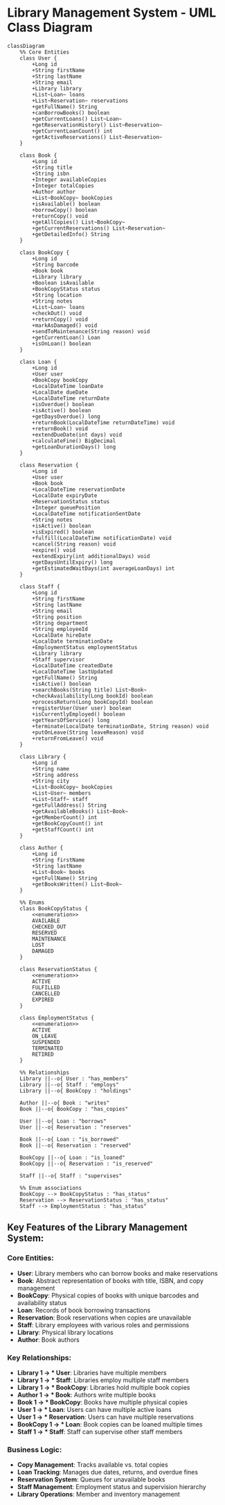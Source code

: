 # Library Management System - UML Class Diagram

```mermaid
classDiagram
    %% Core Entities
    class User {
        +Long id
        +String firstName
        +String lastName
        +String email
        +Library library
        +List~Loan~ loans
        +List~Reservation~ reservations
        +getFullName() String
        +canBorrowBooks() boolean
        +getCurrentLoans() List~Loan~
        +getReservationHistory() List~Reservation~
        +getCurrentLoanCount() int
        +getActiveReservations() List~Reservation~
    }

    class Book {
        +Long id
        +String title
        +String isbn
        +Integer availableCopies
        +Integer totalCopies
        +Author author
        +List~BookCopy~ bookCopies
        +isAvailable() boolean
        +borrowCopy() boolean
        +returnCopy() void
        +getAllCopies() List~BookCopy~
        +getCurrentReservations() List~Reservation~
        +getDetailedInfo() String
    }

    class BookCopy {
        +Long id
        +String barcode
        +Book book
        +Library library
        +Boolean isAvailable
        +BookCopyStatus status
        +String location
        +String notes
        +List~Loan~ loans
        +checkOut() void
        +returnCopy() void
        +markAsDamaged() void
        +sendToMaintenance(String reason) void
        +getCurrentLoan() Loan
        +isOnLoan() boolean
    }

    class Loan {
        +Long id
        +User user
        +BookCopy bookCopy
        +LocalDateTime loanDate
        +LocalDate dueDate
        +LocalDateTime returnDate
        +isOverdue() boolean
        +isActive() boolean
        +getDaysOverdue() long
        +returnBook(LocalDateTime returnDateTime) void
        +returnBook() void
        +extendDueDate(int days) void
        +calculateFine() BigDecimal
        +getLoanDurationDays() long
    }

    class Reservation {
        +Long id
        +User user
        +Book book
        +LocalDateTime reservationDate
        +LocalDate expiryDate
        +ReservationStatus status
        +Integer queuePosition
        +LocalDateTime notificationSentDate
        +String notes
        +isActive() boolean
        +isExpired() boolean
        +fulfill(LocalDateTime notificationDate) void
        +cancel(String reason) void
        +expire() void
        +extendExpiry(int additionalDays) void
        +getDaysUntilExpiry() long
        +getEstimatedWaitDays(int averageLoanDays) int
    }

    class Staff {
        +Long id
        +String firstName
        +String lastName
        +String email
        +String position
        +String department
        +String employeeId
        +LocalDate hireDate
        +LocalDate terminationDate
        +EmploymentStatus employmentStatus
        +Library library
        +Staff supervisor
        +LocalDateTime createdDate
        +LocalDateTime lastUpdated
        +getFullName() String
        +isActive() boolean
        +searchBooks(String title) List~Book~
        +checkAvailability(Long bookId) boolean
        +processReturn(Long bookCopyId) boolean
        +registerUser(User user) boolean
        +isCurrentlyEmployed() boolean
        +getYearsOfService() long
        +terminate(LocalDate terminationDate, String reason) void
        +putOnLeave(String leaveReason) void
        +returnFromLeave() void
    }

    class Library {
        +Long id
        +String name
        +String address
        +String city
        +List~BookCopy~ bookCopies
        +List~User~ members
        +List~Staff~ staff
        +getFullAddress() String
        +getAvailableBooks() List~Book~
        +getMemberCount() int
        +getBookCopyCount() int
        +getStaffCount() int
    }

    class Author {
        +Long id
        +String firstName
        +String lastName
        +List~Book~ books
        +getFullName() String
        +getBooksWritten() List~Book~
    }

    %% Enums
    class BookCopyStatus {
        <<enumeration>>
        AVAILABLE
        CHECKED_OUT
        RESERVED
        MAINTENANCE
        LOST
        DAMAGED
    }

    class ReservationStatus {
        <<enumeration>>
        ACTIVE
        FULFILLED
        CANCELLED
        EXPIRED
    }

    class EmploymentStatus {
        <<enumeration>>
        ACTIVE
        ON_LEAVE
        SUSPENDED
        TERMINATED
        RETIRED
    }

    %% Relationships
    Library ||--o{ User : "has_members"
    Library ||--o{ Staff : "employs"
    Library ||--o{ BookCopy : "holdings"
    
    Author ||--o{ Book : "writes"
    Book ||--o{ BookCopy : "has_copies"
    
    User ||--o{ Loan : "borrows"
    User ||--o{ Reservation : "reserves"
    
    Book ||--o{ Loan : "is_borrowed"
    Book ||--o{ Reservation : "reserved"
    
    BookCopy ||--o{ Loan : "is_loaned"
    BookCopy ||--o{ Reservation : "is_reserved"
    
    Staff ||--o{ Staff : "supervises"
    
    %% Enum associations
    BookCopy --> BookCopyStatus : "has_status"
    Reservation --> ReservationStatus : "has_status"
    Staff --> EmploymentStatus : "has_status"
```

## Key Features of the Library Management System:

### **Core Entities:**
- **User**: Library members who can borrow books and make reservations
- **Book**: Abstract representation of books with title, ISBN, and copy management
- **BookCopy**: Physical copies of books with unique barcodes and availability status
- **Loan**: Records of book borrowing transactions
- **Reservation**: Book reservations when copies are unavailable
- **Staff**: Library employees with various roles and permissions
- **Library**: Physical library locations
- **Author**: Book authors

### **Key Relationships:**
- **Library 1 → * User**: Libraries have multiple members
- **Library 1 → * Staff**: Libraries employ multiple staff members
- **Library 1 → * BookCopy**: Libraries hold multiple book copies
- **Author 1 → * Book**: Authors write multiple books
- **Book 1 → * BookCopy**: Books have multiple physical copies
- **User 1 → * Loan**: Users can have multiple active loans
- **User 1 → * Reservation**: Users can have multiple reservations
- **BookCopy 1 → * Loan**: Book copies can be loaned multiple times
- **Staff 1 → * Staff**: Staff can supervise other staff members

### **Business Logic:**
- **Copy Management**: Tracks available vs. total copies
- **Loan Tracking**: Manages due dates, returns, and overdue fines
- **Reservation System**: Queues for unavailable books
- **Staff Management**: Employment status and supervision hierarchy
- **Library Operations**: Member and inventory management 